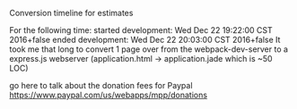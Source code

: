Conversion timeline for estimates

For the following time:
	started development: Wed Dec  22 19:22:00 CST 2016+false
	ended development: Wed Dec  22 20:03:00 CST 2016+false
It took me that long to convert 1 page over  from the webpack-dev-server to a express.js webserver (application.html -> application.jade which is ~50 LOC)


go here to talk about the donation fees for Paypal
	https://www.paypal.com/us/webapps/mpp/donations

